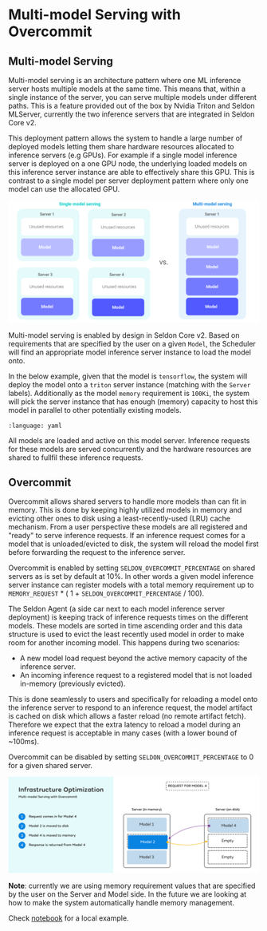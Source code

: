 # Multi-model Serving with Overcommit

## Multi-model Serving

Multi-model serving is an architecture pattern where one ML inference server hosts multiple models at the same time. This means that, within a single instance of the server, you can serve multiple models under different paths. This is a feature provided out of the box by Nvidia Triton and Seldon MLServer, currently the two inference servers that are integrated in Seldon Core v2.

This deployment pattern allows the system to handle a large number of deployed models letting them share hardware resources allocated to inference servers (e.g GPUs). For example if a single model inference server is deployed on a one GPU node, the underlying loaded models on this inference server instance are able to effectively share this GPU. This is contrast to a single model per server deployment pattern where only one model can use the allocated GPU. 


![Multi-model vs Single-model serving](mms.png)

Multi-model serving is enabled by design in Seldon Core v2. Based on requirements that are specified by the user on a given `Model`, the Scheduler will find an appropriate model inference server instance to load the model onto. 

In the below example, given that the model is `tensorflow`, the system will deploy the model onto a `triton` server instance (matching with the `Server` labels). Additionally as the model `memory` requirement is `100Ki`, the system will pick the server instance that has enough (memory) capacity to host this model in parallel to other potentially existing models. 


```{literalinclude} ../../../../../samples/models/tfsimple1.yaml 
:language: yaml
```

All models are loaded and active on this model server. Inference requests for these models are served concurrently and the hardware resources are shared to fullfil these inference requests.

## Overcommit

Overcommit allows shared servers to handle more models than can fit in memory. This is done by keeping highly utilized models in memory and evicting other ones to disk using a least-recently-used (LRU) cache mechanism. From a user perspective these models are all registered and "ready" to serve inference requests. If an inference request comes for a model that is unloaded/evicted to disk, the system will reload the model first before forwarding the request to the inference server.

Overcommit is enabled by setting `SELDON_OVERCOMMIT_PERCENTAGE` on shared servers as is set by default at 10%. In other words a given model inference server instance can register models with a total memory requirement up to `MEMORY_REQUEST` * ( 1 + `SELDON_OVERCOMMIT_PERCENTAGE` / 100).

The Seldon Agent (a side car next to each model inference server deployment) is keeping track of inference requests times on the different models. These models are sorted in time ascending order and this data structure is used to evict the least recently used model in order to make room for another incoming model. This happens during two scenarios:
- A new model load request beyond the active memory capacity of the inference server.
- An incoming inference request to a registered model that is not loaded in-memory (previously evicted).

This is done seamlessly to users and specifically for reloading a model onto the inference server to respond to an inference request, the model artifact is cached on disk which allows a faster reload (no remote artifact fetch). Therefore we expect that the extra latency to reload a model during an inference request is acceptable in many cases (with a lower bound of ~100ms).

Overcommit can be disabled by setting `SELDON_OVERCOMMIT_PERCENTAGE` to 0 for a given shared server.

![Overcommit](overcommit.png)

**Note**: currently we are using memory requirement values that are specified by the user on the Server and Model side. In the future we are looking at how to make the system automatically handle memory management.

Check [notebook](../../examples/local-overcommit-examples.md) for a local example.